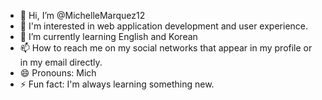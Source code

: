 - 👋 Hi, I’m @MichelleMarquez12
- 👀 I'm interested in web application development and user experience.
- 🌱 I’m currently learning English and Korean
- 📫 How to reach me on my social networks that appear in my profile or in my email directly.
- 😄 Pronouns: Mich
- ⚡ Fun fact: I'm always learning something new.

